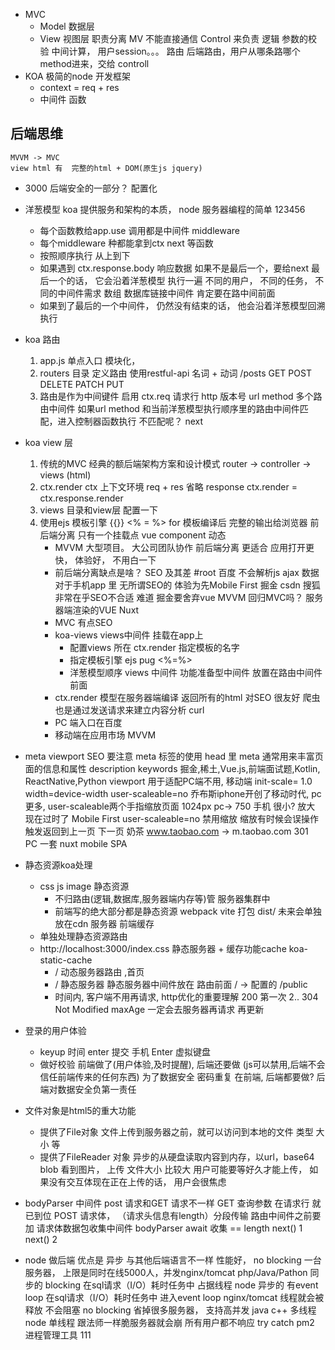 - MVC
    - Model  数据层
    - View   视图层
    职责分离 MV 不能直接通信 
    Control 来负责  逻辑  参数的校验  中间计算， 用户session。。。
    路由  后端路由，用户从哪条路哪个method进来，交给 controll
- KOA 
    极简的node 开发框架
    - context = req + res
    - 中间件
        函数

## 后端思维
    MVVM -> MVC
    view html 有  完整的html + DOM(原生js jquery)
- 3000
    后端安全的一部分？ 
    配置化

- 洋葱模型
    koa   提供服务和架构的本质， node 服务器编程的简单
    123456
    - 每个函数教给app.use  调用都是中间件  middleware
    - 每个middleware 种都能拿到ctx next 等函数
    - 按照顺序执行  从上到下
    - 如果遇到 ctx.response.body  响应数据
        如果不是最后一个，要给next
        最后一个的话， 它会沿着洋葱模型  执行一遍
        不同的用户， 不同的任务， 不同的中间件需求
        数组  数据库链接中间件  肯定要在路中间前面
    - 如果到了最后的一个中间件， 仍然没有结束的话， 他会沿着洋葱模型回溯执行

- koa 路由
    1. app.js 单点入口  模块化，
    2. routers 目录  定义路由
        使用restful-api  名词 + 动词
        /posts GET POST DELETE PATCH PUT
    3. 路由是作为中间键件 启用
        ctx.req 请求行  http 版本号 url method
        多个路由中间件 
        如果url method 和当前洋葱模型执行顺序里的路由中间件匹配，进入控制器函数执行
        不匹配呢？ next

- koa view 层
    1. 传统的MVC
        经典的额后端架构方案和设计模式
        router -> controller -> views (html)
    2. ctx.render
        ctx 上下文环境  req + res
        省略 response 
        ctx.render = ctx.response.render
    3. views 目录和view层
        配置一下
    4. 使用ejs  模板引擎
        {{}}
        <% = %>
        for 
        模板编译后 完整的输出给浏览器
        前后端分离  只有一个挂载点  vue
        component 动态
        - MVVM 大型项目。 大公司团队协作
            前后端分离  更适合  应用打开更快， 体验好， 不用白一下
        - 前后端分离缺点是啥？
            SEO  及其差  #root 百度  不会解析js  ajax  数据
            对于手机app 里  无所谓SEO的  体验为先Mobile First
            掘金  csdn 搜狐  非常在乎SEO不合适
            难道 掘金要舍弃vue MVVM 回归MVC吗？
            服务器端渲染的VUE Nuxt
        - MVC 有点SEO
        - koa-views views中间件  挂载在app上
            - 配置views 所在
                ctx.render 指定模板的名字
            - 指定模板引擎 ejs pug
                <%=%>
            - 洋葱模型顺序  views  中间件  功能准备型中间件  放置在路由中间件前面
        - ctx.render
            模型在服务器端编译  返回所有的html  对SEO 很友好
                爬虫  也是通过发送请求来建立内容分析  curl
        - PC 端入口在百度
        - 移动端在应用市场  MVVM

- meta viewport
    SEO 要注意 meta 标签的使用
    head 里 meta 通常用来丰富页面的信息和属性
    description
    keywords 掘金,稀土,Vue.js,前端面试题,Kotlin, ReactNative,Python 
    viewport 用于适配PC端不用,
    移动端  init-scale= 1.0 width=device-width user-scaleable=no
    乔布斯iphone开创了移动时代, pc更多, user-scaleable两个手指缩放页面
    1024px pc-> 750 手机 很小? 放大
    现在过时了 Mobile First user-scaleable=no 禁用缩放
    缩放有时候会误操作  触发返回到上一页  下一页  奶茶
    www.taobao.com -> m.taobao.com  301  
    PC 一套  nuxt
    mobile  SPA

- 静态资源koa处理
    -   css js image 静态资源
        - 不归路由(逻辑,数据库,服务器端内存等)管  服务器集群中
        - 前端写的绝大部分都是静态资源  webpack vite 打包  dist/
            未来会单独放在cdn 服务器  前端缓存
    -  单独处理静态资源路由
    - http://localhost:3000/index.css
        静态服务器 + 缓存功能cache  koa-static-cache
        - / 动态服务器路由  ,首页
        - / 静态服务器     静态服务器中间件放在  路由前面
            / -> 配置的 /public
        - 时间内, 客户端不用再请求, http优化的重要理解
            200 第一次
            2.. 304 Not Modified
            maxAge   一定会去服务器再请求  再更新

- 登录的用户体验
    - keyup 时间 enter 提交 手机 Enter 虚拟键盘
    - 做好校验
        前端做了(用户体验,及时提醒), 后端还要做 (js可以禁用,后端不会信任前端传来的任何东西) 为了数据安全
        密码重复  在前端, 后端都要做?  后端对数据安全负第一责任

- 文件对象是html5的重大功能
    - 提供了File对象
        文件上传到服务器之前，就可以访问到本地的文件  类型  大小  等
    - 提供了FileReader 对象
        异步的从硬盘读取内容到内存，以url，base64 blob
        看到图片， 上传
        文件大小  比较大  用户可能要等好久才能上传， 如果没有交互体现在正在上传的话，
        用户会很焦虑

- bodyParser 中间件
    post 请求和GET 请求不一样
    GET 查询参数  在请求行 就已到位
    POST 请求体， （请求头信息有length）分段传输   路由中间件之前要加  请求体数据包收集中间件
    bodyParser  await 收集 == length next()
    1 next() 2

- node 做后端
    优点是 异步  与其他后端语言不一样  性能好， no blocking
    一台服务器， 上限是同时在线5000人，并发nginx/tomcat
    php/Java/Pathon  同步的  blocking 在sql请求（I/O）耗时任务中  占据线程
    node  异步的 有event loop 在sql请求（I/O）耗时任务中  进入event loop
    nginx/tomcat 线程就会被释放   不会阻塞  no blocking
    省掉很多服务器， 支持高并发
    java c++ 多线程
    node  单线程   跟法师一样脆服务器就会崩   所有用户都不响应  try catch
    pm2  进程管理工具 111